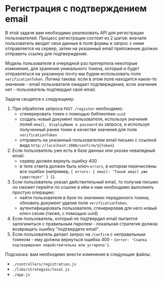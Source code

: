 # Регистрация с подтверждением email

В этой задаче вам необходимо реализовать API для регистрации пользователей. Процесс регистрации 
состоит из 2 шагов: вначале пользователь вводит свои данные в поля формы и запрос с ними 
отправляется на сервер, затем на указанный email приложение должно отправить ссылку для 
подтверждения.

Модель пользователя в очередной раз претерпела некоторые изменения, для хранения уникального токена,
который и будет отправляться на указанную почту мы будем использовать поле `verificationToken`. 
Логика такова: если в этом поле находится какое-то значение - email пользователя ожидает 
подтверждения, если значения нет - пользователь подтвердил свой email.


Задача сводится к следующему:
1. При обработке запроса `POST /register` необходимо:
    - сгенерировать токен с помощью библиотеки `uuid`
    - создать новый документ пользователя, используя значения полей `email, displayName и password`
    из запроса, и используя полученный ранее токен в качестве значения для поля `verificationToken`
    - отправить на указанный пользователем email письмо с ссылкой вида 
    `http://localhost:3000/confirm/${token}`
2. Если пользователь уже есть в базе данных или указан невалидный email:
    - сервер должен вернуть ошибку 400
    - в теле ответа должен быть ключ `errors`, в котором перечислены все ошибки (например,
    `{ errors: { email: 'Такой email уже существует' } }`).
3. Если пользователь указал действительный email, то получив письмо он сможет перейти по ссылке в 
нём и нам необходимо выполнить простую операцию:
    - найти пользователя в базе по значению переданного токена, обновить документ удалив поле
    `verificationToken`.
    - аутентифицировать пользователя, сгенерировав для него новый ключ сесии (также, с помощью uuid)
4. Если пользователь, который не подтвердил email пытается залогиниться с правильным паролем - 
локальная стратегия должна возвращать ошибку "подтвердите email".
5. Если пользователь делает запрос на `/confirm` с неправильным токеном - ему должна вернуться
ошибка 400 - `{error: 'Ссылка подтверждения недействительна или устарела'}`.

Подсказка: вам необходимо внести изменения в следующие файлы: 
- `./controllers/registration.js`
- `./libs/strategies/local.js` 
- `./app.js`
